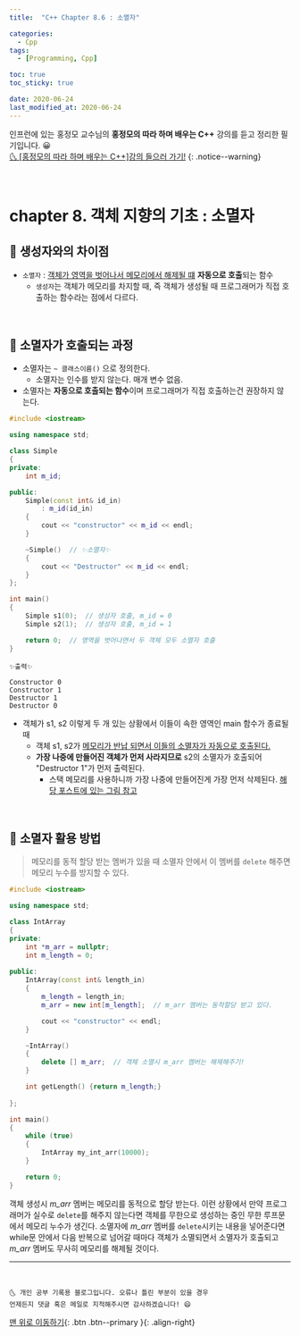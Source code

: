 ```yaml
---
title:  "C++ Chapter 8.6 : 소멸자" 

categories:
  - Cpp
tags:
  - [Programming, Cpp]

toc: true
toc_sticky: true

date: 2020-06-24
last_modified_at: 2020-06-24
---
```


인프런에 있는 홍정모 교수님의 **홍정모의 따라 하며 배우는 C++** 강의를 듣고 정리한 필기입니다. 😀    
[🌜 [홍정모의 따라 하며 배우는 C++]강의 들으러 가기!](https://www.inflearn.com/course/following-c-plus)
{: .notice--warning}

<br>

# chapter 8. 객체 지향의 기초 : 소멸자

## 🔔 생성자와의 차이점 

- `소멸자` : <u>객체가 영역을 벗어나서 메모리에서 해제될 떄</u> **자동으로 호출**되는 함수
  - `생성자`는 객체가 메모리를 차지할 때, 즉 객체가 생성될 때 프로그래머가 직접 호출하는 함수라는 점에서 다르다. 

<br>

## 🔔 소멸자가 호출되는 과정

- 소멸자는 `~ 클래스이름()` 으로 정의한다.
  - 소멸자는 인수를 받지 않는다. 매개 변수 없음.
- 소멸자는 **자동으로 호출되는 함수**이며 프로그래머가 직접 호출하는건 권장하지 않는다. 

```cpp
#include <iostream>

using namespace std;

class Simple
{
private:
	int m_id;

public:
	Simple(const int& id_in)
		: m_id(id_in)
	{
		cout << "constructor" << m_id << endl;
	}

	~Simple()  // ✨소멸자✨ 
	{
		cout << "Destructor" << m_id << endl;
	}
};

int main()
{
	Simple s1(0);  // 생성자 호출, m_id = 0
	Simple s2(1);  // 생성자 호출, m_id = 1

	return 0;  // 영역을 벗어나면서 두 객체 모두 소멸자 호출 
}
```

```
✨출력✨

Constructor 0
Constructor 1
Destructor 1
Destructor 0
```

- 객체가 s1, s2 이렇게 두 개 있는 상황에서 이들이 속한 영역인 main 함수가 종료될 때
  - 객체 s1, s2가 <u>메모리가 반납 되면서 이들의 소멸자가 자동으로 호출된다.</u>
  - **가장 나중에 만들어진 객체가 먼저 사라지므로** s2의 소멸자가 호출되어 "Destructor 1"가 먼저 출력된다.
    - 스택 메모리를 사용하니까 가장 나중에 만들어진게 가장 먼저 삭제된다. [해당 포스트에 있는 그림 참고](https://ansohxxn.github.io/cpp/chapter7-8/#-stack-%EB%A9%94%EB%AA%A8%EB%A6%AC-%ED%8A%B9%EC%A7%95)

<br>

## 🔔 소멸자 활용 방법

> 메모리를 동적 할당 받는 멤버가 있을 때 소멸자 안에서 이 멤버를 `delete` 해주면 메모리 누수를 방지할 수 있다.

```cpp
#include <iostream>

using namespace std;

class IntArray
{
private:
	int *m_arr = nullptr;
	int m_length = 0;
	
public:
	IntArray(const int& length_in)
	{
		m_length = length_in;
		m_arr = new int[m_length];  // m_arr 멤버는 동적할당 받고 있다.

		cout << "constructor" << endl;
	}

    ~IntArray()
    {
        delete [] m_arr;  // 객체 소멸시 m_arr 멤버는 해제해주기!
    }

	int getLength() {return m_length;}
	
};

int main()
{
	while (true) 
	{
		IntArray my_int_arr(10000);
	}

	return 0;
}
```

객체 생성시 *m_arr* 멤버는 메모리를 동적으로 할당 받는다. 이런 상황에서 만약 프로그래머가 실수로 `delete`를 해주지 않는다면 객체를 무한으로 생성하는 중인 무한 루프문에서 메모리 누수가 생긴다. 소멸자에 *m_arr* 멤버를 `delete`시키는 내용을 넣어준다면 while문 안에서 다음 반복으로 넘어갈 때마다 객체가 소멸되면서 소멸자가 호출되고 *m_arr* 멤버도 무사히 메모리를 해제될 것이다. 

***
<br>

    🌜 개인 공부 기록용 블로그입니다. 오류나 틀린 부분이 있을 경우 
    언제든지 댓글 혹은 메일로 지적해주시면 감사하겠습니다! 😄

[맨 위로 이동하기](#){: .btn .btn--primary }{: .align-right}

<br>